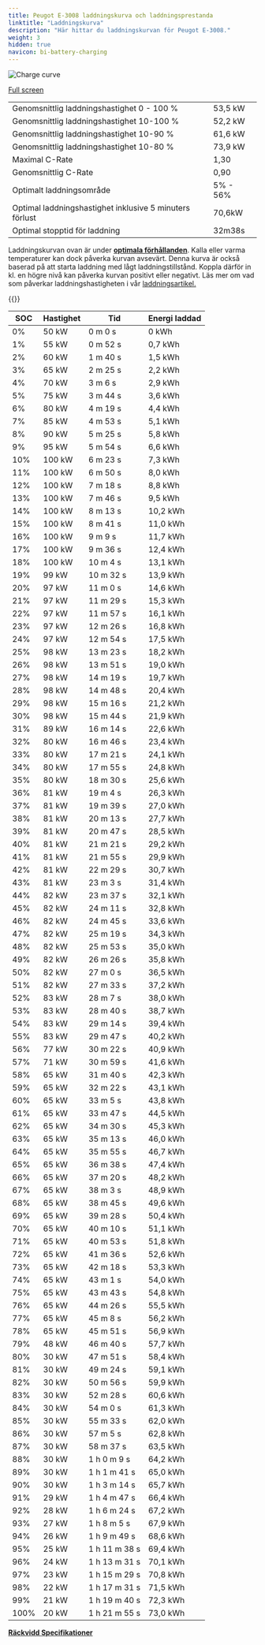 ```yaml
---
title: Peugot E-3008 laddningskurva och laddningsprestanda
linktitle: "Laddningskurva"
description: "Här hittar du laddningskurvan för Peugot E-3008."
weight: 3
hidden: true
navicon: bi-battery-charging
---
```

<!-- markdownlint-disable MD033 -->
<img src="../chargingcurve.svg" alt="Charge curve" class="img-fluid">

[Full screen](../chargingcurve.svg)


<table class="table table-striped border">
<tbody>
<tr>
<td>Genomsnittlig laddningshastighet 0 - 100 %</td><td>53,5 kW</td>
</tr>
<tr>
<td>Genomsnittlig laddningshastighet 10-100 %</td><td>52,2 kW</td>
</tr>
<tr>
<td>Genomsnittlig laddningshastighet 10-90 %</td><td>61,6 kW</td>
</tr>
<tr>
<td>Genomsnittlig laddningshastighet 10-80 %</td><td>73,9 kW</td>
</tr>
<tr>
<td>Maximal C-Rate</td><td>1,30</td>
</tr>
<tr>
<td>Genomsnittlig C-Rate</td><td>0,90</td>
</tr>
<tr>
<td>Optimalt laddningsområde</td><td>5% - 56%</td>
</tr>
<tr>
<td>Optimal laddningshastighet inklusive 5 minuters förlust</td><td>70,6kW</td>
</tr>
<tr>
<td>Optimal stopptid för laddning</td><td>32m38s</td>
</tr>
</tbody>
</table>


Laddningskurvan ovan är under **[optimala förhållanden](../../../../../technology/battery/charging/#temperatur)**. Kalla eller varma temperaturer kan dock påverka kurvan avsevärt. Denna kurva är också baserad på att starta laddning med lågt laddningstillstånd. Koppla därför in kl. en högre nivå kan påverka kurvan positivt eller negativt. Läs mer om vad som påverkar laddningshastigheten i vår [laddningsartikel.](../../../../../technology/battery/charging/)


{{<evkxdisplayaddarticle />}}
<table class="table table-striped border">
<thead>
<tr><th>SOC</th><th>Hastighet</th><th>Tid</th><th>Energi laddad</th></tr>
</thead>
<tbody>
<tr>
<td>0%</td><td>50 kW</td><td> 0 m 0 s </td><td>0 kWh </td>
</tr>
<tr>
<td>1%</td><td>55 kW</td><td> 0 m 52 s </td><td>0,7 kWh </td>
</tr>
<tr>
<td>2%</td><td>60 kW</td><td> 1 m 40 s </td><td>1,5 kWh </td>
</tr>
<tr>
<td>3%</td><td>65 kW</td><td> 2 m 25 s </td><td>2,2 kWh </td>
</tr>
<tr>
<td>4%</td><td>70 kW</td><td> 3 m 6 s </td><td>2,9 kWh </td>
</tr>
<tr>
<td>5%</td><td>75 kW</td><td> 3 m 44 s </td><td>3,6 kWh </td>
</tr>
<tr>
<td>6%</td><td>80 kW</td><td> 4 m 19 s </td><td>4,4 kWh </td>
</tr>
<tr>
<td>7%</td><td>85 kW</td><td> 4 m 53 s </td><td>5,1 kWh </td>
</tr>
<tr>
<td>8%</td><td>90 kW</td><td> 5 m 25 s </td><td>5,8 kWh </td>
</tr>
<tr>
<td>9%</td><td>95 kW</td><td> 5 m 54 s </td><td>6,6 kWh </td>
</tr>
<tr>
<td>10%</td><td>100 kW</td><td> 6 m 23 s </td><td>7,3 kWh </td>
</tr>
<tr>
<td>11%</td><td>100 kW</td><td> 6 m 50 s </td><td>8,0 kWh </td>
</tr>
<tr>
<td>12%</td><td>100 kW</td><td> 7 m 18 s </td><td>8,8 kWh </td>
</tr>
<tr>
<td>13%</td><td>100 kW</td><td> 7 m 46 s </td><td>9,5 kWh </td>
</tr>
<tr>
<td>14%</td><td>100 kW</td><td> 8 m 13 s </td><td>10,2 kWh </td>
</tr>
<tr>
<td>15%</td><td>100 kW</td><td> 8 m 41 s </td><td>11,0 kWh </td>
</tr>
<tr>
<td>16%</td><td>100 kW</td><td> 9 m 9 s </td><td>11,7 kWh </td>
</tr>
<tr>
<td>17%</td><td>100 kW</td><td> 9 m 36 s </td><td>12,4 kWh </td>
</tr>
<tr>
<td>18%</td><td>100 kW</td><td> 10 m 4 s </td><td>13,1 kWh </td>
</tr>
<tr>
<td>19%</td><td>99 kW</td><td> 10 m 32 s </td><td>13,9 kWh </td>
</tr>
<tr>
<td>20%</td><td>97 kW</td><td> 11 m 0 s </td><td>14,6 kWh </td>
</tr>
<tr>
<td>21%</td><td>97 kW</td><td> 11 m 29 s </td><td>15,3 kWh </td>
</tr>
<tr>
<td>22%</td><td>97 kW</td><td> 11 m 57 s </td><td>16,1 kWh </td>
</tr>
<tr>
<td>23%</td><td>97 kW</td><td> 12 m 26 s </td><td>16,8 kWh </td>
</tr>
<tr>
<td>24%</td><td>97 kW</td><td> 12 m 54 s </td><td>17,5 kWh </td>
</tr>
<tr>
<td>25%</td><td>98 kW</td><td> 13 m 23 s </td><td>18,2 kWh </td>
</tr>
<tr>
<td>26%</td><td>98 kW</td><td> 13 m 51 s </td><td>19,0 kWh </td>
</tr>
<tr>
<td>27%</td><td>98 kW</td><td> 14 m 19 s </td><td>19,7 kWh </td>
</tr>
<tr>
<td>28%</td><td>98 kW</td><td> 14 m 48 s </td><td>20,4 kWh </td>
</tr>
<tr>
<td>29%</td><td>98 kW</td><td> 15 m 16 s </td><td>21,2 kWh </td>
</tr>
<tr>
<td>30%</td><td>98 kW</td><td> 15 m 44 s </td><td>21,9 kWh </td>
</tr>
<tr>
<td>31%</td><td>89 kW</td><td> 16 m 14 s </td><td>22,6 kWh </td>
</tr>
<tr>
<td>32%</td><td>80 kW</td><td> 16 m 46 s </td><td>23,4 kWh </td>
</tr>
<tr>
<td>33%</td><td>80 kW</td><td> 17 m 21 s </td><td>24,1 kWh </td>
</tr>
<tr>
<td>34%</td><td>80 kW</td><td> 17 m 55 s </td><td>24,8 kWh </td>
</tr>
<tr>
<td>35%</td><td>80 kW</td><td> 18 m 30 s </td><td>25,6 kWh </td>
</tr>
<tr>
<td>36%</td><td>81 kW</td><td> 19 m 4 s </td><td>26,3 kWh </td>
</tr>
<tr>
<td>37%</td><td>81 kW</td><td> 19 m 39 s </td><td>27,0 kWh </td>
</tr>
<tr>
<td>38%</td><td>81 kW</td><td> 20 m 13 s </td><td>27,7 kWh </td>
</tr>
<tr>
<td>39%</td><td>81 kW</td><td> 20 m 47 s </td><td>28,5 kWh </td>
</tr>
<tr>
<td>40%</td><td>81 kW</td><td> 21 m 21 s </td><td>29,2 kWh </td>
</tr>
<tr>
<td>41%</td><td>81 kW</td><td> 21 m 55 s </td><td>29,9 kWh </td>
</tr>
<tr>
<td>42%</td><td>81 kW</td><td> 22 m 29 s </td><td>30,7 kWh </td>
</tr>
<tr>
<td>43%</td><td>81 kW</td><td> 23 m 3 s </td><td>31,4 kWh </td>
</tr>
<tr>
<td>44%</td><td>82 kW</td><td> 23 m 37 s </td><td>32,1 kWh </td>
</tr>
<tr>
<td>45%</td><td>82 kW</td><td> 24 m 11 s </td><td>32,8 kWh </td>
</tr>
<tr>
<td>46%</td><td>82 kW</td><td> 24 m 45 s </td><td>33,6 kWh </td>
</tr>
<tr>
<td>47%</td><td>82 kW</td><td> 25 m 19 s </td><td>34,3 kWh </td>
</tr>
<tr>
<td>48%</td><td>82 kW</td><td> 25 m 53 s </td><td>35,0 kWh </td>
</tr>
<tr>
<td>49%</td><td>82 kW</td><td> 26 m 26 s </td><td>35,8 kWh </td>
</tr>
<tr>
<td>50%</td><td>82 kW</td><td> 27 m 0 s </td><td>36,5 kWh </td>
</tr>
<tr>
<td>51%</td><td>82 kW</td><td> 27 m 33 s </td><td>37,2 kWh </td>
</tr>
<tr>
<td>52%</td><td>83 kW</td><td> 28 m 7 s </td><td>38,0 kWh </td>
</tr>
<tr>
<td>53%</td><td>83 kW</td><td> 28 m 40 s </td><td>38,7 kWh </td>
</tr>
<tr>
<td>54%</td><td>83 kW</td><td> 29 m 14 s </td><td>39,4 kWh </td>
</tr>
<tr>
<td>55%</td><td>83 kW</td><td> 29 m 47 s </td><td>40,2 kWh </td>
</tr>
<tr>
<td>56%</td><td>77 kW</td><td> 30 m 22 s </td><td>40,9 kWh </td>
</tr>
<tr>
<td>57%</td><td>71 kW</td><td> 30 m 59 s </td><td>41,6 kWh </td>
</tr>
<tr>
<td>58%</td><td>65 kW</td><td> 31 m 40 s </td><td>42,3 kWh </td>
</tr>
<tr>
<td>59%</td><td>65 kW</td><td> 32 m 22 s </td><td>43,1 kWh </td>
</tr>
<tr>
<td>60%</td><td>65 kW</td><td> 33 m 5 s </td><td>43,8 kWh </td>
</tr>
<tr>
<td>61%</td><td>65 kW</td><td> 33 m 47 s </td><td>44,5 kWh </td>
</tr>
<tr>
<td>62%</td><td>65 kW</td><td> 34 m 30 s </td><td>45,3 kWh </td>
</tr>
<tr>
<td>63%</td><td>65 kW</td><td> 35 m 13 s </td><td>46,0 kWh </td>
</tr>
<tr>
<td>64%</td><td>65 kW</td><td> 35 m 55 s </td><td>46,7 kWh </td>
</tr>
<tr>
<td>65%</td><td>65 kW</td><td> 36 m 38 s </td><td>47,4 kWh </td>
</tr>
<tr>
<td>66%</td><td>65 kW</td><td> 37 m 20 s </td><td>48,2 kWh </td>
</tr>
<tr>
<td>67%</td><td>65 kW</td><td> 38 m 3 s </td><td>48,9 kWh </td>
</tr>
<tr>
<td>68%</td><td>65 kW</td><td> 38 m 45 s </td><td>49,6 kWh </td>
</tr>
<tr>
<td>69%</td><td>65 kW</td><td> 39 m 28 s </td><td>50,4 kWh </td>
</tr>
<tr>
<td>70%</td><td>65 kW</td><td> 40 m 10 s </td><td>51,1 kWh </td>
</tr>
<tr>
<td>71%</td><td>65 kW</td><td> 40 m 53 s </td><td>51,8 kWh </td>
</tr>
<tr>
<td>72%</td><td>65 kW</td><td> 41 m 36 s </td><td>52,6 kWh </td>
</tr>
<tr>
<td>73%</td><td>65 kW</td><td> 42 m 18 s </td><td>53,3 kWh </td>
</tr>
<tr>
<td>74%</td><td>65 kW</td><td> 43 m 1 s </td><td>54,0 kWh </td>
</tr>
<tr>
<td>75%</td><td>65 kW</td><td> 43 m 43 s </td><td>54,8 kWh </td>
</tr>
<tr>
<td>76%</td><td>65 kW</td><td> 44 m 26 s </td><td>55,5 kWh </td>
</tr>
<tr>
<td>77%</td><td>65 kW</td><td> 45 m 8 s </td><td>56,2 kWh </td>
</tr>
<tr>
<td>78%</td><td>65 kW</td><td> 45 m 51 s </td><td>56,9 kWh </td>
</tr>
<tr>
<td>79%</td><td>48 kW</td><td> 46 m 40 s </td><td>57,7 kWh </td>
</tr>
<tr>
<td>80%</td><td>30 kW</td><td> 47 m 51 s </td><td>58,4 kWh </td>
</tr>
<tr>
<td>81%</td><td>30 kW</td><td> 49 m 24 s </td><td>59,1 kWh </td>
</tr>
<tr>
<td>82%</td><td>30 kW</td><td> 50 m 56 s </td><td>59,9 kWh </td>
</tr>
<tr>
<td>83%</td><td>30 kW</td><td> 52 m 28 s </td><td>60,6 kWh </td>
</tr>
<tr>
<td>84%</td><td>30 kW</td><td> 54 m 0 s </td><td>61,3 kWh </td>
</tr>
<tr>
<td>85%</td><td>30 kW</td><td> 55 m 33 s </td><td>62,0 kWh </td>
</tr>
<tr>
<td>86%</td><td>30 kW</td><td> 57 m 5 s </td><td>62,8 kWh </td>
</tr>
<tr>
<td>87%</td><td>30 kW</td><td> 58 m 37 s </td><td>63,5 kWh </td>
</tr>
<tr>
<td>88%</td><td>30 kW</td><td>1 h 0 m 9 s </td><td>64,2 kWh </td>
</tr>
<tr>
<td>89%</td><td>30 kW</td><td>1 h 1 m 41 s </td><td>65,0 kWh </td>
</tr>
<tr>
<td>90%</td><td>30 kW</td><td>1 h 3 m 14 s </td><td>65,7 kWh </td>
</tr>
<tr>
<td>91%</td><td>29 kW</td><td>1 h 4 m 47 s </td><td>66,4 kWh </td>
</tr>
<tr>
<td>92%</td><td>28 kW</td><td>1 h 6 m 24 s </td><td>67,2 kWh </td>
</tr>
<tr>
<td>93%</td><td>27 kW</td><td>1 h 8 m 5 s </td><td>67,9 kWh </td>
</tr>
<tr>
<td>94%</td><td>26 kW</td><td>1 h 9 m 49 s </td><td>68,6 kWh </td>
</tr>
<tr>
<td>95%</td><td>25 kW</td><td>1 h 11 m 38 s </td><td>69,4 kWh </td>
</tr>
<tr>
<td>96%</td><td>24 kW</td><td>1 h 13 m 31 s </td><td>70,1 kWh </td>
</tr>
<tr>
<td>97%</td><td>23 kW</td><td>1 h 15 m 29 s </td><td>70,8 kWh </td>
</tr>
<tr>
<td>98%</td><td>22 kW</td><td>1 h 17 m 31 s </td><td>71,5 kWh </td>
</tr>
<tr>
<td>99%</td><td>21 kW</td><td>1 h 19 m 40 s </td><td>72,3 kWh </td>
</tr>
<tr>
<td>100%</td><td>20 kW</td><td>1 h 21 m 55 s </td><td>73,0 kWh </td>
</tr>
</tbody>
</table>

<div class="mt-3 mb-3">
<a href="../rangeandconsumption/" class="text-decoration-none text-black">
<strong><i class="bi-arrow-left"></i> Räckvidd </strong>
</a>
<a href="../specifications/" class="text-decoration-none text-black float-end">
<strong>Specifikationer <i class="bi-arrow-right"></i></strong>
</a>
</div>
